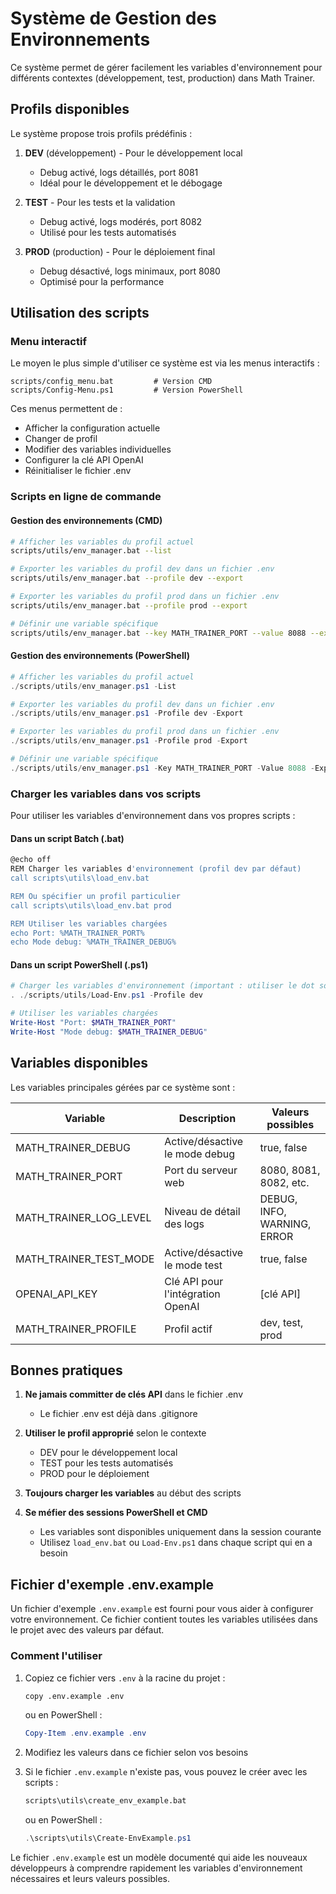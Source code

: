 # Système de Gestion des Environnements

Ce système permet de gérer facilement les variables d'environnement pour différents contextes 
(développement, test, production) dans Math Trainer.

## Profils disponibles

Le système propose trois profils prédéfinis :

1. **DEV** (développement) - Pour le développement local
   - Debug activé, logs détaillés, port 8081
   - Idéal pour le développement et le débogage

2. **TEST** - Pour les tests et la validation
   - Debug activé, logs modérés, port 8082
   - Utilisé pour les tests automatisés

3. **PROD** (production) - Pour le déploiement final
   - Debug désactivé, logs minimaux, port 8080
   - Optimisé pour la performance

## Utilisation des scripts

### Menu interactif

Le moyen le plus simple d'utiliser ce système est via les menus interactifs :

```
scripts/config_menu.bat         # Version CMD
scripts/Config-Menu.ps1         # Version PowerShell
```

Ces menus permettent de :
- Afficher la configuration actuelle
- Changer de profil
- Modifier des variables individuelles
- Configurer la clé API OpenAI
- Réinitialiser le fichier .env

### Scripts en ligne de commande

#### Gestion des environnements (CMD)

```bash
# Afficher les variables du profil actuel
scripts/utils/env_manager.bat --list

# Exporter les variables du profil dev dans un fichier .env
scripts/utils/env_manager.bat --profile dev --export

# Exporter les variables du profil prod dans un fichier .env
scripts/utils/env_manager.bat --profile prod --export

# Définir une variable spécifique
scripts/utils/env_manager.bat --key MATH_TRAINER_PORT --value 8088 --export
```

#### Gestion des environnements (PowerShell)

```powershell
# Afficher les variables du profil actuel
./scripts/utils/env_manager.ps1 -List

# Exporter les variables du profil dev dans un fichier .env
./scripts/utils/env_manager.ps1 -Profile dev -Export

# Exporter les variables du profil prod dans un fichier .env
./scripts/utils/env_manager.ps1 -Profile prod -Export

# Définir une variable spécifique
./scripts/utils/env_manager.ps1 -Key MATH_TRAINER_PORT -Value 8088 -Export
```

### Charger les variables dans vos scripts

Pour utiliser les variables d'environnement dans vos propres scripts :

#### Dans un script Batch (.bat)

```bash
@echo off
REM Charger les variables d'environnement (profil dev par défaut)
call scripts\utils\load_env.bat

REM Ou spécifier un profil particulier
call scripts\utils\load_env.bat prod

REM Utiliser les variables chargées
echo Port: %MATH_TRAINER_PORT%
echo Mode debug: %MATH_TRAINER_DEBUG%
```

#### Dans un script PowerShell (.ps1)

```powershell
# Charger les variables d'environnement (important : utiliser le dot sourcing)
. ./scripts/utils/Load-Env.ps1 -Profile dev

# Utiliser les variables chargées
Write-Host "Port: $MATH_TRAINER_PORT"
Write-Host "Mode debug: $MATH_TRAINER_DEBUG"
```

## Variables disponibles

Les variables principales gérées par ce système sont :

| Variable               | Description                         | Valeurs possibles          |
|------------------------|-------------------------------------|----------------------------|
| MATH_TRAINER_DEBUG     | Active/désactive le mode debug      | true, false                |
| MATH_TRAINER_PORT      | Port du serveur web                 | 8080, 8081, 8082, etc.     |
| MATH_TRAINER_LOG_LEVEL | Niveau de détail des logs           | DEBUG, INFO, WARNING, ERROR |
| MATH_TRAINER_TEST_MODE | Active/désactive le mode test       | true, false                |
| OPENAI_API_KEY         | Clé API pour l'intégration OpenAI   | [clé API]                  |
| MATH_TRAINER_PROFILE   | Profil actif                        | dev, test, prod            |

## Bonnes pratiques

1. **Ne jamais committer de clés API** dans le fichier .env
   - Le fichier .env est déjà dans .gitignore

2. **Utiliser le profil approprié** selon le contexte
   - DEV pour le développement local
   - TEST pour les tests automatisés
   - PROD pour le déploiement

3. **Toujours charger les variables** au début des scripts

4. **Se méfier des sessions PowerShell et CMD**
   - Les variables sont disponibles uniquement dans la session courante
   - Utilisez `load_env.bat` ou `Load-Env.ps1` dans chaque script qui en a besoin 

## Fichier d'exemple .env.example

Un fichier d'exemple `.env.example` est fourni pour vous aider à configurer votre environnement. Ce fichier contient toutes les variables utilisées dans le projet avec des valeurs par défaut.

### Comment l'utiliser

1. Copiez ce fichier vers `.env` à la racine du projet :
   ```bash
   copy .env.example .env
   ```
   ou en PowerShell :
   ```powershell
   Copy-Item .env.example .env
   ```

2. Modifiez les valeurs dans ce fichier selon vos besoins

3. Si le fichier `.env.example` n'existe pas, vous pouvez le créer avec les scripts :
   ```bash
   scripts\utils\create_env_example.bat
   ```
   ou en PowerShell :
   ```powershell
   .\scripts\utils\Create-EnvExample.ps1
   ```

Le fichier `.env.example` est un modèle documenté qui aide les nouveaux développeurs à comprendre rapidement les variables d'environnement nécessaires et leurs valeurs possibles. 